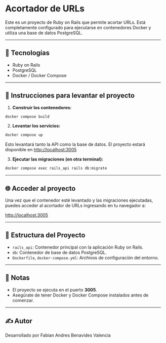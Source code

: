 # Acortador de URLs

Este es un proyecto de Ruby on Rails que permite acortar URLs. Está completamente configurado para ejecutarse en contenedores Docker y utiliza una base de datos PostgreSQL.

---

## 🚀 Tecnologías

- Ruby on Rails
- PostgreSQL
- Docker / Docker Compose

---

## 🐳 Instrucciones para levantar el proyecto

1. **Construir los contenedores:**

```bash
docker compose build
```

2. **Levantar los servicios:**

```bash
docker compose up
```

Esto levantará tanto la API como la base de datos. El proyecto estará disponible en [http://localhost:3005](http://localhost:3005)

3. **Ejecutar las migraciones (en otra terminal):**

```bash
docker compose exec rails_api rails db:migrate
```

---

## 🌐 Acceder al proyecto

Una vez que el contenedor esté levantado y las migraciones ejecutadas, puedes acceder al acortador de URLs ingresando en tu navegador a:

[http://localhost:3005](http://localhost:3005)

---

## 📂 Estructura del Proyecto

- `rails_api`: Contenedor principal con la aplicación Ruby on Rails.
- `db`: Contenedor de base de datos PostgreSQL.
- `Dockerfile`, `docker-compose.yml`: Archivos de configuración del entorno.

---

## 🧪 Notas

- El proyecto se ejecuta en el puerto **3005**.
- Asegúrate de tener Docker y Docker Compose instalados antes de comenzar.

---

## ✍️ Autor

Desarrollado por Fabian Andres Benavides Valencia

